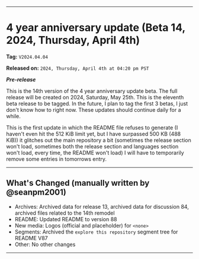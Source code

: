 ***

# 4 year anniversary update (Beta 14, 2024, Thursday, April 4th)

**Tag:** `V2024.04.04`

**Released on:** `2024, Thursday, April 4th at 04:20 pm PST`

***Pre-release***

This is the 14th version of the 4 year anniversary update beta. The full release will be created on 2024, Saturday, May 25th. This is the eleventh beta release to be tagged. In the future, I plan to tag the first 3 betas, I just don't know how to right now. These updates should continue daily for a while.

This is the first update in which the README file refuses to generate (I haven't even hit the 512 KiB limit yet, but I have surpassed 500 KB (488 KiB)) it glitches out the main repository a bit (sometimes the release section won't load, sometimes both the release section and languages section won't load, every time, the README won't load) I will have to temporarily remove some entries in tomorrows entry.

---

## What's Changed (manually written by @seanpm2001)

- Archives: Archived data for release 13, archived data for discussion 84, archived files related to the 14th remodel
- README: Updated README to version 88
- New media: Logos (official and placeholder) for `<none>`
- Segments: Archived the `explore this repository` segment tree for README V87
- Other: No other changes

***
